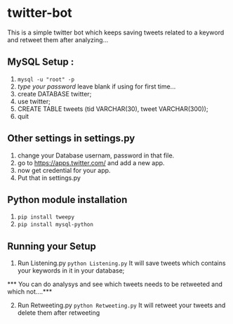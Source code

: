 # twitter-bot
This is a simple twitter bot which keeps saving tweets related to a keyword and retweet them after analyzing...

## MySQL Setup :
1) ```mysql -u "root" -p```
2) *type your password* leave blank if using for first time...
3) create DATABASE twitter;
4) use twitter;
5) CREATE TABLE tweets (tid VARCHAR(30), tweet VARCHAR(300));
6) quit

## Other settings in settings.py
1) change your Database usernam, password in that file.
2) go to https://apps.twitter.com/ and add a new app.
3) now get credential for your app.
4) Put that in settings.py

## Python module installation
1) ```pip install tweepy```
2) ```pip install mysql-python```

## Running your Setup
1) Run Listening.py
```python Listening.py```
It will save tweets which contains your keywords in it in your database;

*** You can do analysys and see which tweets needs to be retweeted and which not....***

2) Run Retweeting.py
```python Retweeting.py```
It will retweet your tweets and delete them after retweeting
